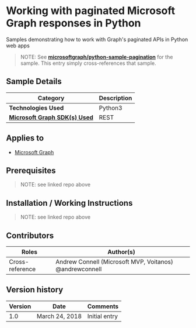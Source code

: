 # Working with paginated Microsoft Graph responses in Python

Samples demonstrating how to work with Graph's paginated APIs in Python web apps

> NOTE: See **[microsoftgraph/python-sample-pagination](https://github.com/microsoftgraph/python-sample-pagination)** for the sample. This entry simply cross-references that sample.

## Sample Details

|               Category               | Description |
| ------------------------------------ | ----------- |
| **Technologies Used**                | Python3     |
| **[Microsoft Graph SDK(s) Used][1]** | REST        |

## Applies to

* [Microsoft Graph](https://developer.microsoft.com/en-us/graph)

## Prerequisites

> NOTE: see linked repo above

## Installation / Working Instructions

> NOTE: see linked repo above

## Contributors

|      Roles      |                        Author(s)                        |
| --------------- | ------------------------------------------------------- |
| Cross-reference | Andrew Connell (Microsoft MVP, Voitanos) @andrewconnell |

## Version history

| Version |      Date      |   Comments    |
| ------- | -------------- | ------------- |
| 1.0     | March 24, 2018 | Initial entry |

[1]: https://developer.microsoft.com/en-us/graph/code-samples-and-sdks